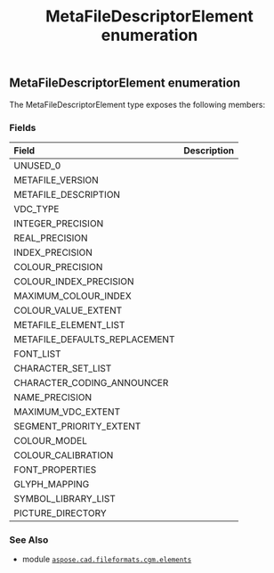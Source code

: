 ﻿---
title: MetaFileDescriptorElement enumeration
second_title: Aspose.CAD for Python via .NET API References
description: 
type: docs
weight: 160
url: /python-net/aspose.cad.fileformats.cgm.elements/metafiledescriptorelement/
is_root: false
---

## MetaFileDescriptorElement enumeration



The MetaFileDescriptorElement type exposes the following members:

### Fields
| Field | Description |
| :- | :- |
| UNUSED_0 |  |
| METAFILE_VERSION |  |
| METAFILE_DESCRIPTION |  |
| VDC_TYPE |  |
| INTEGER_PRECISION |  |
| REAL_PRECISION |  |
| INDEX_PRECISION |  |
| COLOUR_PRECISION |  |
| COLOUR_INDEX_PRECISION |  |
| MAXIMUM_COLOUR_INDEX |  |
| COLOUR_VALUE_EXTENT |  |
| METAFILE_ELEMENT_LIST |  |
| METAFILE_DEFAULTS_REPLACEMENT |  |
| FONT_LIST |  |
| CHARACTER_SET_LIST |  |
| CHARACTER_CODING_ANNOUNCER |  |
| NAME_PRECISION |  |
| MAXIMUM_VDC_EXTENT |  |
| SEGMENT_PRIORITY_EXTENT |  |
| COLOUR_MODEL |  |
| COLOUR_CALIBRATION |  |
| FONT_PROPERTIES |  |
| GLYPH_MAPPING |  |
| SYMBOL_LIBRARY_LIST |  |
| PICTURE_DIRECTORY |  |



### See Also
* module [`aspose.cad.fileformats.cgm.elements`](..)
